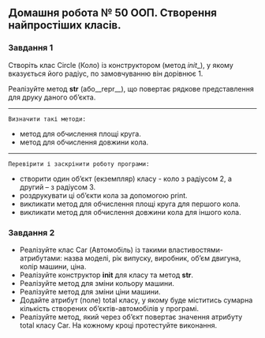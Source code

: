 ## Домашня робота № 50 ООП. Створення найпростіших класів.
### Завдання 1

Створіть клас Circle (Коло) із конструктором (метод _init__), у якому вказується його радіус, по замовчуванню він дорівнює 1. 
    
Реалізуйте метод  __str__ (або__repr__), що повертає рядкове представлення для друку даного об’єкта.
___

    Визначити такі методи: 

* метод для обчислення площі круга.
* метод для обчислення довжини кола.
___    
    Перевірити і заскрінити роботу програми:

* створити один об’єкт (екземпляр) класу - коло з  радіусом 2, а другий – з радіусом 3.
*	роздрукувати ці об’єкти кола за допомогою print.
*	викликати метод для обчислення площі круга для першого кола.
*	викликати метод для обчислення довжини кола для іншого кола.

### Завдання 2

*	Реалізуйте клас Car (Автомобіль) із такими властивостями-атрибутами: назва моделі, рік випуску, виробник, об’єм двигуна, колір машини, ціна. 
*	Реалізуйте конструктор __init__ для класу та метод __str__.
*	Реалізуйте метод для зміни кольору машини.
*	Реалізуйте метод для зміни ціни машини.
*	Додайте атрибут (поле) total класу, у якому буде міститись сумарна кількість створених об’єктів-автомобілів у програмі.
*	Реалізуйте метод, який через об’єкт повертає значення атрибуту total класу Car.
На кожному кроці протестуйте виконання.
